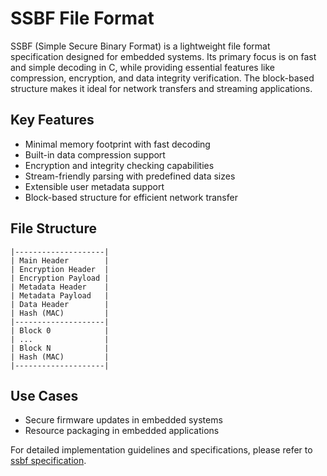 # SSBF File Format

SSBF (Simple Secure Binary Format) is a lightweight file format specification designed for embedded systems. Its primary focus is on fast and simple decoding in C, while providing essential features like compression, encryption, and data integrity verification. The block-based structure makes it ideal for network transfers and streaming applications.

## Key Features

- Minimal memory footprint with fast decoding
- Built-in data compression support
- Encryption and integrity checking capabilities
- Stream-friendly parsing with predefined data sizes
- Extensible user metadata support
- Block-based structure for efficient network transfer

## File Structure

```
|--------------------|
| Main Header        |
| Encryption Header  |
| Encryption Payload |
| Metadata Header    |
| Metadata Payload   |
| Data Header        |
| Hash (MAC)         |
|--------------------|
| Block 0            |
| ...                |
| Block N            |
| Hash (MAC)         |
|--------------------|
```

## Use Cases

- Secure firmware updates in embedded systems
- Resource packaging in embedded applications

For detailed implementation guidelines and specifications, please refer to [ssbf specification](ssbf_specification.txt).

